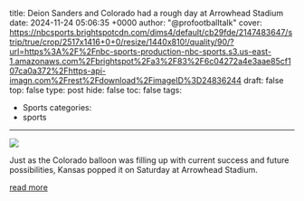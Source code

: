 title: Deion Sanders and Colorado had a rough day at Arrowhead Stadium
date: 2024-11-24 05:06:35 +0000
author: "@profootballtalk"
cover: https://nbcsports.brightspotcdn.com/dims4/default/cb29fde/2147483647/strip/true/crop/2517x1416+0+0/resize/1440x810!/quality/90/?url=https%3A%2F%2Fnbc-sports-production-nbc-sports.s3.us-east-1.amazonaws.com%2Fbrightspot%2Fa3%2F83%2F6c04272a4e3aae85cf107ca0a372%2Fhttps-api-imagn.com%2Frest%2Fdownload%2FimageID%3D24836244
draft: false
top: false
type: post
hide: false
toc: false
tags:
  - Sports
categories:
  - sports
---

![](https://nbcsports.brightspotcdn.com/dims4/default/cb29fde/2147483647/strip/true/crop/2517x1416+0+0/resize/1440x810!/quality/90/?url=https%3A%2F%2Fnbc-sports-production-nbc-sports.s3.us-east-1.amazonaws.com%2Fbrightspot%2Fa3%2F83%2F6c04272a4e3aae85cf107ca0a372%2Fhttps-api-imagn.com%2Frest%2Fdownload%2FimageID%3D24836244)

Just as the Colorado balloon was filling up with current success and future possibilities, Kansas popped it on Saturday at Arrowhead Stadium.

[read more](https://www.nbcsports.com/nfl/profootballtalk/rumor-mill/news/deion-sanders-and-colorado-had-a-rough-day-at-arrowhead-stadium)

